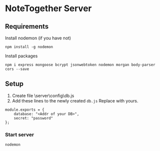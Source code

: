# NoteTogether Server
## Requirements
Install nodemon (if you have not)
```
npm install -g nodemon
```

Install packages
```
npm i express mongoose bcrypt jsonwebtoken nodemon morgan body-parser cors --save
```

## Setup
1. Create file \server\config\db.js
2. Add these lines to the newly created `db.js`
Replace <Addr of your DB> with yours.

```
module.exports = {
	database: "<Addr of your DB>",
	secret: "password"
};
```

### Start server
```
nodemon
```


